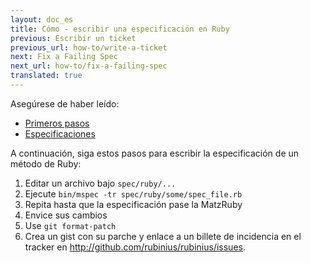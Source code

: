 ```yaml
---
layout: doc_es
title: Cómo - escribir una especificación en Ruby
previous: Escribir un ticket
previous_url: how-to/write-a-ticket
next: Fix a Failing Spec
next_url: how-to/fix-a-failing-spec
translated: true
---
```


Asegúrese de haber leído:

  *  [Primeros pasos](/doc/es/getting-started/)
  *  [Especificaciones](/doc/es/specs/)

A continuación, siga estos pasos para escribir la especificación de 
un método de Ruby:

  1. Editar un archivo bajo `spec/ruby/...`
  2. Ejecute `bin/mspec -tr spec/ruby/some/spec_file.rb`
  3. Repita hasta que la especificación pase la MatzRuby
  4. Envice sus cambios
  7. Use `git format-patch`
  8. Crea un gist con su parche y enlace a un billete de incidencia en el
     tracker en http://github.com/rubinius/rubinius/issues.

